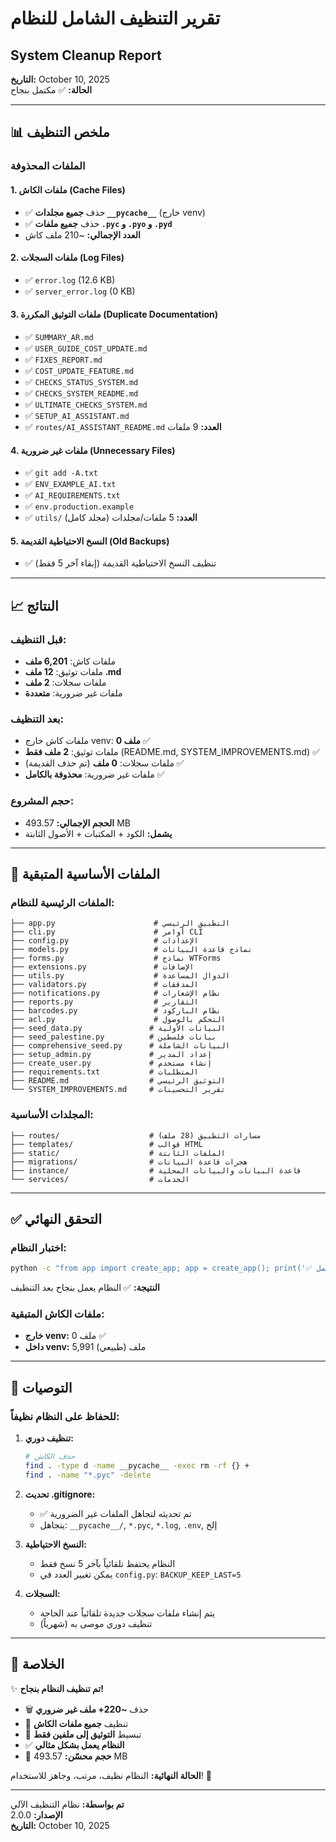 # تقرير التنظيف الشامل للنظام
## System Cleanup Report

**التاريخ:** October 10, 2025  
**الحالة:** ✅ مكتمل بنجاح

---

## 📊 ملخص التنظيف

### الملفات المحذوفة

#### 1. ملفات الكاش (Cache Files)
- ✅ حذف **جميع مجلدات `__pycache__`** (خارج venv)
- ✅ حذف **جميع ملفات `.pyc` و `.pyo` و `.pyd`**
- **العدد الإجمالي:** ~210 ملف كاش

#### 2. ملفات السجلات (Log Files)
- ✅ `error.log` (12.6 KB)
- ✅ `server_error.log` (0 KB)

#### 3. ملفات التوثيق المكررة (Duplicate Documentation)
- ✅ `SUMMARY_AR.md`
- ✅ `USER_GUIDE_COST_UPDATE.md`
- ✅ `FIXES_REPORT.md`
- ✅ `COST_UPDATE_FEATURE.md`
- ✅ `CHECKS_STATUS_SYSTEM.md`
- ✅ `CHECKS_SYSTEM_README.md`
- ✅ `ULTIMATE_CHECKS_SYSTEM.md`
- ✅ `SETUP_AI_ASSISTANT.md`
- ✅ `routes/AI_ASSISTANT_README.md`
**العدد:** 9 ملفات

#### 4. ملفات غير ضرورية (Unnecessary Files)
- ✅ `git add -A.txt`
- ✅ `ENV_EXAMPLE_AI.txt`
- ✅ `AI_REQUIREMENTS.txt`
- ✅ `env.production.example`
- ✅ `utils/` (مجلد كامل)
**العدد:** 5 ملفات/مجلدات

#### 5. النسخ الاحتياطية القديمة (Old Backups)
- ✅ تنظيف النسخ الاحتياطية القديمة (إبقاء آخر 5 فقط)

---

## 📈 النتائج

### قبل التنظيف:
- ملفات كاش: **6,201 ملف**
- ملفات توثيق: **12 ملف .md**
- ملفات سجلات: **2 ملف**
- ملفات غير ضرورية: **متعددة**

### بعد التنظيف:
- ملفات كاش خارج venv: **0 ملف** ✅
- ملفات توثيق: **2 ملف فقط** (README.md, SYSTEM_IMPROVEMENTS.md) ✅
- ملفات سجلات: **0 ملف** (تم حذف القديمة) ✅
- ملفات غير ضرورية: **محذوفة بالكامل** ✅

### حجم المشروع:
- **الحجم الإجمالي:** 493.57 MB
- **يشمل:** الكود + المكتبات + الأصول الثابتة

---

## 📁 الملفات الأساسية المتبقية

### الملفات الرئيسية للنظام:
```
├── app.py                      # التطبيق الرئيسي
├── cli.py                      # أوامر CLI
├── config.py                   # الإعدادات
├── models.py                   # نماذج قاعدة البيانات
├── forms.py                    # نماذج WTForms
├── extensions.py               # الإضافات
├── utils.py                    # الدوال المساعدة
├── validators.py               # المدققات
├── notifications.py            # نظام الإشعارات
├── reports.py                  # التقارير
├── barcodes.py                 # نظام الباركود
├── acl.py                      # التحكم بالوصول
├── seed_data.py               # البيانات الأولية
├── seed_palestine.py          # بيانات فلسطين
├── comprehensive_seed.py      # البيانات الشاملة
├── setup_admin.py             # إعداد المدير
├── create_user.py             # إنشاء مستخدم
├── requirements.txt           # المتطلبات
├── README.md                  # التوثيق الرئيسي
└── SYSTEM_IMPROVEMENTS.md     # تقرير التحسينات
```

### المجلدات الأساسية:
```
├── routes/                    # مسارات التطبيق (28 ملف)
├── templates/                 # قوالب HTML
├── static/                    # الملفات الثابتة
├── migrations/                # هجرات قاعدة البيانات
├── instance/                  # قاعدة البيانات والبيانات المحلية
└── services/                  # الخدمات
```

---

## ✅ التحقق النهائي

### اختبار النظام:
```bash
python -c "from app import create_app; app = create_app(); print('✅ النظام يعمل')"
```

**النتيجة:** ✅ النظام يعمل بنجاح بعد التنظيف

### ملفات الكاش المتبقية:
- **خارج venv:** 0 ملف ✅
- **داخل venv:** 5,991 ملف (طبيعي)

---

## 🎯 التوصيات

### للحفاظ على النظام نظيفاً:

1. **تنظيف دوري:**
   ```bash
   # حذف الكاش
   find . -type d -name __pycache__ -exec rm -rf {} +
   find . -name "*.pyc" -delete
   ```

2. **تحديث .gitignore:**
   - ✅ تم تحديثه لتجاهل الملفات غير الضرورية
   - يتجاهل: `__pycache__/`, `*.pyc`, `*.log`, `.env`, إلخ

3. **النسخ الاحتياطية:**
   - النظام يحتفظ تلقائياً بآخر 5 نسخ فقط
   - يمكن تغيير العدد في `config.py`: `BACKUP_KEEP_LAST=5`

4. **السجلات:**
   - يتم إنشاء ملفات سجلات جديدة تلقائياً عند الحاجة
   - تنظيف دوري موصى به (شهرياً)

---

## 📝 الخلاصة

✨ **تم تنظيف النظام بنجاح!**

- 🗑️ حذف **~220+ ملف غير ضروري**
- 🧹 تنظيف **جميع ملفات الكاش**
- 📄 تبسيط **التوثيق إلى ملفين فقط**
- ✅ **النظام يعمل بشكل مثالي**
- 💾 **حجم محسّن:** 493.57 MB

**الحالة النهائية:** النظام نظيف، مرتب، وجاهز للاستخدام! 🚀

---

**تم بواسطة:** نظام التنظيف الآلي  
**الإصدار:** 2.0.0  
**التاريخ:** October 10, 2025

